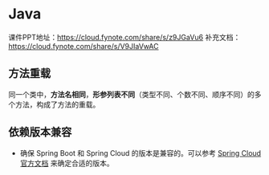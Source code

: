 # Java

课件PPT地址：https://cloud.fynote.com/share/s/z9JGaVu6
补充文档：https://cloud.fynote.com/share/s/V9JIaVwAC

## 方法重载

同一个类中，**方法名相同**，**形参列表不同**（类型不同、个数不同、顺序不同）的多个方法，构成了方法的重载。

## 依赖版本兼容

- 确保 Spring Boot 和 Spring Cloud 的版本是兼容的。可以参考 [Spring Cloud 官方文档](https://spring.io/projects/spring-cloud) 来确定合适的版本。

